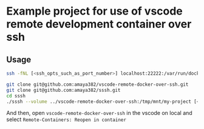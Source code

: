 # Example project for use of vscode remote development container over ssh

## Usage
```sh
ssh -fNL [<ssh_opts_such_as_port_number>] localhost:22222:/var/run/docker.sock <remote_host>

git clone git@github.com:amaya382/vscode-remote-docker-over-ssh.git
git clone git@github.com:amaya382/sssh.git
cd sssh
./sssh --volume ../vscode-remote-docker-over-ssh:/tmp/mnt/my-project [<ssh_opts_such_as_port_number>] <remote_host>
```

And then, open `vscode-remote-docker-over-ssh` in the vscode on local and select `Remote-Containers: Reopen in container`

